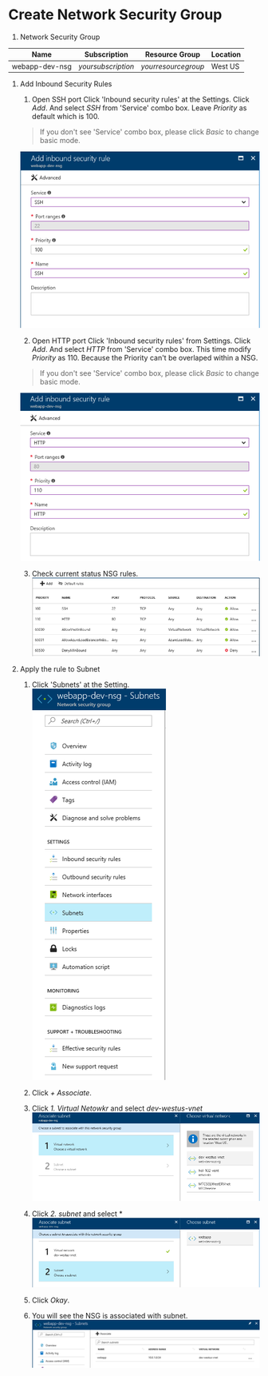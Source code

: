 # Create Network Security Group
1. Network Security Group

|Name|Subscription|Resource Group|Location|
|---|---|---|---|
|webapp-dev-nsg|*yoursubscription*|*yourresourcegroup*|West US| 

1. Add Inbound Security Rules
    1. Open SSH port
    Click 'Inbound security rules' at the Settings. Click *Add*.
    And select *SSH* from 'Service' combo box. 
    Leave *Priority* as default which is 100.
    > If you don't see 'Service' combo box, please click *Basic* to change basic mode.

    ![alt text](./images/3.2.0.Addrule.png "Add Rule1")

    2. Open HTTP port
    Click 'Inbound security rules' from Settings. Click *Add*.
    And select *HTTP* from 'Service' combo box. 
    This time modify *Priority* as 110. Because the Priority can't be overlaped within a NSG.
    > If you don't see 'Service' combo box, please click *Basic* to change basic mode.

    ![alt text](./images/3.2.1.Addrule.png "Add Rule2")

    3. Check current status NSG rules.
    ![alt text](./images/3.2.2.Addrule.png "Add Rule3")

1. Apply the rule to Subnet
    1. Click 'Subnets' at the Setting.    
    ![alt text](./images/3.2.3.Applyrule.png "Apply Rule")

    2. Click *+ Associate*.

    3. Click *1. Virtual Netowkr* and select *dev-westus-vnet*
    ![alt text](./images/3.2.4.png "Select Vnet")

    4. Click *2. subnet* and select *    
    ![alt text](./images/3.2.5.png "Select Subnet")

    5. Click *Okay*.

    6. You will see the NSG is associated with subnet.
    ![alt text](./images/3.2.6.png "Select Subnet")











